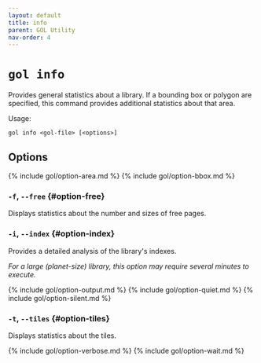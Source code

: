 ```yaml
---
layout: default
title: info
parent: GOL Utility
nav-order: 4
---
```


# `gol info`

Provides general statistics about a library. If a bounding box or polygon are specified, this command provides additional statistics about that area.

Usage:

    gol info <gol-file> [<options>]  

## Options

{% include gol/option-area.md %}
{% include gol/option-bbox.md %}

### `-f`, `--free` {#option-free}

Displays statistics about the number and sizes of free pages.

### `-i`, `--index` {#option-index}

Provides a detailed analysis of the library's indexes.

*For a large (planet-size) library, this option may require several minutes to execute.* 

{% include gol/option-output.md %}
{% include gol/option-quiet.md %}
{% include gol/option-silent.md %}

### `-t`, `--tiles` {#option-tiles}

Displays statistics about the tiles.


{% include gol/option-verbose.md %}
{% include gol/option-wait.md %}

